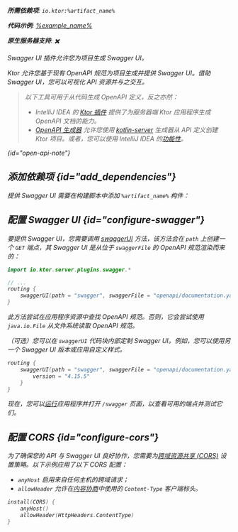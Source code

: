 [//]: # (title: Swagger UI)

<primary-label ref="server-plugin"/>

<var name="artifact_name" value="ktor-server-swagger"/>
<var name="package_name" value="io.ktor.server.plugins.swagger"/>
<var name="plugin_api_link" value="https://api.ktor.io/ktor-server/ktor-server-plugins/ktor-server-swagger/io.ktor.server.plugins.swagger/swagger-u-i.html"/>

<tldr>
<p>
<b>所需依赖项</b>: <code>io.ktor:%artifact_name%</code>
</p>
<var name="example_name" value="json-kotlinx-openapi"/>
<p>
    <b>代码示例</b>:
    <a href="https://github.com/ktorio/ktor-documentation/tree/%ktor_version%/codeSnippets/snippets/%example_name%">
        %example_name%
    </a>
</p>
<p>
    <b><Links href="/ktor/server-native" summary="Ktor 支持 Kotlin/Native，允许您在没有额外运行时或虚拟机的情况下运行服务器。">原生服务器</Links>支持</b>: ✖️
</p>
</tldr>

<link-summary>
Swagger UI 插件允许您为项目生成 Swagger UI。
</link-summary>

Ktor 允许您基于现有 OpenAPI 规范为项目生成并提供 Swagger UI。借助 Swagger UI，您可以可视化 API 资源并与之交互。

> 以下工具可用于从代码生成 OpenAPI 定义，反之亦然：
> - IntelliJ IDEA 的 [Ktor 插件](https://www.jetbrains.com/help/idea/ktor.html#openapi) 提供了为服务器端 Ktor 应用程序生成 OpenAPI 文档的能力。
> - [OpenAPI 生成器](https://github.com/OpenAPITools/openapi-generator) 允许您使用 [kotlin-server](https://github.com/OpenAPITools/openapi-generator/blob/master/docs/generators/kotlin-server.md) 生成器从 API 定义创建 Ktor 项目。或者，您可以使用 IntelliJ IDEA 的[功能性](https://www.jetbrains.com/help/idea/openapi.html#codegen)。
>
{id="open-api-note"}

## 添加依赖项 {id="add_dependencies"}

提供 Swagger UI 需要在构建脚本中添加 `%artifact_name%` 构件：

<Tabs group="languages">
    <TabItem title="Gradle (Kotlin)" group-key="kotlin">
        <code-block lang="Kotlin" code="            implementation(&quot;io.ktor:%artifact_name%:$ktor_version&quot;)"/>
    </TabItem>
    <TabItem title="Gradle (Groovy)" group-key="groovy">
        <code-block lang="Groovy" code="            implementation &quot;io.ktor:%artifact_name%:$ktor_version&quot;"/>
    </TabItem>
    <TabItem title="Maven" group-key="maven">
        <code-block lang="XML" code="            &lt;dependency&gt;&#10;                &lt;groupId&gt;io.ktor&lt;/groupId&gt;&#10;                &lt;artifactId&gt;%artifact_name%-jvm&lt;/artifactId&gt;&#10;                &lt;version&gt;${ktor_version}&lt;/version&gt;&#10;            &lt;/dependency&gt;"/>
    </TabItem>
</Tabs>

## 配置 Swagger UI {id="configure-swagger"}

要提供 Swagger UI，您需要调用 [swaggerUI](%plugin_api_link%) 方法，该方法会在 `path` 上创建一个 `GET` 端点，其 Swagger UI 是从位于 `swaggerFile` 的 OpenAPI 规范渲染而来的：

```kotlin
import io.ktor.server.plugins.swagger.*

// ...
routing {
    swaggerUI(path = "swagger", swaggerFile = "openapi/documentation.yaml")
}
```

此方法尝试在应用程序资源中查找 OpenAPI 规范。否则，它会尝试使用 `java.io.File` 从文件系统读取 OpenAPI 规范。

（可选）您可以在 `swaggerUI` 代码块内部定制 Swagger UI。例如，您可以使用另一个 Swagger UI 版本或应用自定义样式。

```kotlin
routing {
    swaggerUI(path = "swagger", swaggerFile = "openapi/documentation.yaml") {
        version = "4.15.5"
    }
}
```

现在，您可以[运行](server-run.md)应用程序并打开 `/swagger` 页面，以查看可用的端点并测试它们。

## 配置 CORS {id="configure-cors"}

为了确保您的 API 与 Swagger UI 良好协作，您需要为[跨域资源共享 (CORS)](server-cors.md) 设置策略。以下示例应用了以下 CORS 配置：
- `anyHost` 启用来自任何主机的跨域请求；
- `allowHeader` 允许在[内容协商](server-serialization.md)中使用的 `Content-Type` 客户端标头。

```kotlin
install(CORS) {
    anyHost()
    allowHeader(HttpHeaders.ContentType)
}
```
